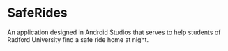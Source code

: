 # SafeRides
An application designed in Android Studios that serves to help students of Radford University find a safe ride home at night.
